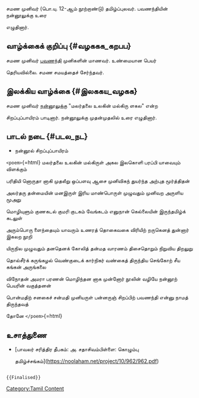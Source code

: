 சமண முனிவர் (பொ.யு. 12-ஆம் நூற்றாண்டு) தமிழ்ப்புலவர். பவணந்தியின் நன்னூலுக்கு உரை
எழுதினார்.

## வாழ்க்கைக் குறிப்பு {#வழககக_கறபப}

சமண முனிவர் [பவணந்தி](பவணந்தி "wikilink") முனிகளின் மாணவர். உண்மையான பெயர்
தெரியவில்லை. சமண சமயத்தைச் சேர்ந்தவர்.

## இலக்கிய வாழ்க்கை {#இலககய_வழகக}

சமண முனிவர் [நன்னூலுக்கு](நன்னூல் "wikilink") "மலர்தலை உலகின் மல்கிரு ளகல" என்ற
சிறப்புப்பாயிரம் பாடினார். நன்னூலுக்கு முதன்முதலில் உரை எழுதினார்.

## பாடல் நடை {#படல_நட}

-   நன்னூல் சிறப்புப்பாயிரம்

`<poem>`{=html} மலர்தலை உலகின் மல்கிருள் அகல இலகொளி பரப்பி யாவையும் விளக்கும்
பரிதியி னொருதா னாகி முதலீறு ஒப்பளவு ஆசை முனிவிகந் துயர்ந்த அற்புத மூர்த்திதன்
அலர்தரு தன்மையின் மனஇருள் இரிய மாண்பொருள் முழுவதும் முனிவற அருளிய மூஅறு
மொழியுளும் குணகடல் குமரி குடகம் வேங்கடம் எனுநான் கெல்லையின் இருந்தமிழ்க் கடலுள்
அரும்பொரு ளைந்தையும் யாவரும் உணரத் தொகைவகை விரியிற் றருகெனத் துன்னார் இகலற நூறி
யிருநில முழுவதும் தனதெனக் கோலித் தன்மத வாரணம் திசைதொறும் நிறுவிய திறலுறு
தொல்சீர்க் கருங்கழல் வெண்குடைக் கார்நிகர் வண்கைத் திருந்திய செங்கோற் சீய கங்கன் அருங்கலை
விநோதன் அமரா பரணன் மொழிந்தன னாக முன்னோர் நூலின் வழியே நன்னூற் பெயரின் வகுத்தனன்
பொன்மதிற் சனகைச் சன்மதி முனியருள் பன்னருஞ் சிறப்பிற் பவணந்தி என்னு நாமத் திருந்தவத்
தோனே `</poem>`{=html}

## உசாத்துணை

-   [பாவலர் சரித்திர தீபகம்: அ. சதாசிவம்பிள்ளை: கொழும்பு
    தமிழ்ச்சங்கம்](https://noolaham.net/project/10/962/962.pdf)

```{=mediawiki}
{{Finalised}}
```
[Category:Tamil Content](Category:Tamil_Content "wikilink")

